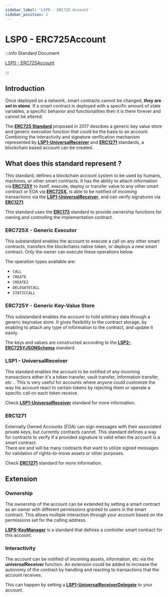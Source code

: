 ```yaml
---
sidebar_label: 'LSP0 - ERC725 Account'
sidebar_position: 2
---
```


# LSP0 - ERC725Account

:::info Standard Document

[LSP0 - ERC725Account](https://github.com/lukso-network/LIPs/blob/main/LSPs/LSP-0-ERC725Account.md)

:::

## Introduction

Once deployed on a network, smart contracts cannot be changed, **they are set in stone**. If a smart contract is deployed with a specific amount of state variables, a specific behavior and functionalities then it is there forever and cannot be altered.

The **[ERC725 Standard](https://github.com/ERC725Alliance/erc725/blob/main/docs/ERC-725.md)** proposed in 2017 descibes a generic key value store and generic execution function that could be the basis to an account. Combining the interactivity and signature verification mechanism represented by **[LSP1-UniversalReceiver](../generic-standards/02-lsp1-universal-receiver.md)** and **[ERC1271](https://eips.ethereum.org/EIPS/eip-1271)** standards, a blockchain based account can be created.

## What does this standard represent ?

This standard, defines a blockchain account system to be used by humans, machines, or other smart contracts. It has the ability to attach information via **[ERC725Y](https://github.com/ERC725Alliance/erc725/blob/main/docs/ERC-725.md)** to itself, execute, deploy or transfer value to any other smart contract or EOA via **[ERC725X](https://github.com/ERC725Alliance/erc725/blob/main/docs/ERC-725.md)**, is able to be notified of incoming transactions via the **[LSP1-UniversalReceiver](../generic-standards/02-lsp1-universal-receiver.md)**, and can verify signatures via **[ERC1271](https://eips.ethereum.org/EIPS/eip-1271)**.

This standard uses the **[ERC173](https://eips.ethereum.org/EIPS/eip-173)** standard to provide ownership functions for owning and controlling the implementation contract.

### ERC725X - Generic Executor

This substandard enables the account to execute a call on any other smart contracts, transfers the blockchains native token, or deploys a new smart contract. Only the owner can execute these operations below.

The operation types available are:

- `CALL`
- `CREATE`
- `CREATE2`
- `DELEGATECALL`
- `STATICCALL`

### ERC725Y - Generic Key-Value Store

This substandard enables the account to hold arbitrary data through a generic key/value store. It gives flexibility to the contract storage, by enabling to attach any type of information to the contract, and update it easily.

The keys and values are constructed according to the **[LSP2-ERC725YJSONSchema](../generic-standards/01-lsp2-json-schema.md)** standard.

### LSP1 - UniversalReceiver

This standard enables the account to be notified of any incoming transactions either it's a token transfer, vault transfer, information transfer, etc ..
This is very useful for accounts where anyone could customize the way his account react to certain tokens by rejecting them or operate a specific call on each token receive.

Check **[LSP1-UniversalReceiver](../generic-standards/02-lsp1-universal-receiver.md)** standard for more information.

### ERC1271

Externally Owned Accounts (EOA) can sign messages with their associated private keys, but currently contracts cannot. This standard defines a way for contracts to verify if a provided signature is valid when the account is a smart contract.  
There are and will be many contracts that want to utilize signed messages for validation of rights-to-move assets or other purposes.

Check **[ERC1271](https://eips.ethereum.org/EIPS/eip-1271)** standard for more information.

## Extension

### Ownership

The ownership of the account can be extended by setting a smart contract as an owner with different permissions granted to users in the smart contract. This allows multiple interaction through your account based on the permissions set for the calling address.

**[LSP6-KeyManager](./04-lsp6-key-manager.md)** is a standard that defines a controller smart contract for this account.

### Interactivity

The account can be notified of incoming assets, information, etc via the **universalReceiver** function. An extension could be added to increase the autonomy of the contract by handling and reacting to transactions that the account receives.

This can happen by setting a **[LSP1-UniversalReceiverDelegate](./02-lsp1-universal-receiver-delegate.md)** to your account.
